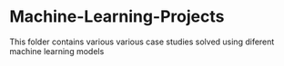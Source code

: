 # Machine-Learning-Projects
This folder contains various various case studies solved using diferent machine learning models
